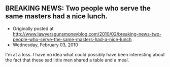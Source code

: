 ## BREAKING NEWS: Two people who serve the same masters had a nice lunch.

 * Originally posted at http://www.lawyersgunsmoneyblog.com/2010/02/breaking-news-two-people-who-serve-the-same-masters-had-a-nice-lunch
 * Wednesday, February 03, 2010

I'm at a loss.  I have no idea what could possibly have been interesting about the fact that these sad little men shared a table and a meal.
